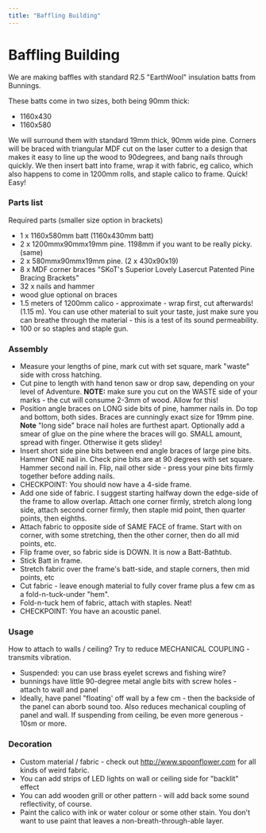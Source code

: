 ```yaml
---
title: "Baffling Building"
---
```

# Baffling Building

We are making baffles with standard R2.5 "EarthWool" insulation batts from Bunnings.

These batts come in two sizes, both being 90mm thick:

-   1160x430
-   1160x580

We will surround them with standard 19mm thick, 90mm wide pine. Corners will be braced with triangular MDF cut on the laser cutter to a design that makes it easy to line up the wood to 90degrees, and bang nails through quickly. We then insert batt into frame, wrap it with fabric, eg calico, which also happens to come in 1200mm rolls, and staple calico to frame. Quick! Easy!

### Parts list

Required parts (smaller size option in brackets)

-   1 x 1160x580mm batt (1160x430mm batt)
-   2 x 1200mmx90mmx19mm pine. 1198mm if you want to be really picky. (same)
-   2 x 580mmx90mmx19mm pine. (2 x 430x90x19)
-   8 x MDF corner braces "SKoT's Superior Lovely Lasercut Patented Pine Bracing Brackets"
-   32 x nails and hammer
-   wood glue optional on braces
-   1.5 meters of 1200mm calico - approximate - wrap first, cut afterwards! (1.15 m). You can use other material to suit your taste, just make sure you can breathe through the material - this is a test of its sound permeability.
-   100 or so staples and staple gun.

### Assembly

-   Measure your lengths of pine, mark cut with set square, mark "waste" side with cross hatching.
-   Cut pine to length with hand tenon saw or drop saw, depending on your level of Adventure. **NOTE:** make sure you cut on the WASTE side of your marks - the cut will consume 2-3mm of wood. Allow for this!
-   Position angle braces on LONG side bits of pine, hammer nails in. Do top and bottom, both sides. Braces are cunningly exact size for 19mm pine. **Note** "long side" brace nail holes are furthest apart. Optionally add a smear of glue on the pine where the braces will go. SMALL amount, spread with finger. Otherwise it gets slidey!
-   Insert short side pine bits between end angle braces of large pine bits. Hammer ONE nail in. Check pine bits are at 90 degrees with set square. Hammer second nail in. Flip, nail other side - press your pine bits firmly together before adding nails.
-   CHECKPOINT: You should now have a 4-side frame.
-   Add one side of fabric. I suggest starting halfway down the edge-side of the frame to allow overlap. Attach one corner firmly, stretch along long side, attach second corner firmly, then staple mid point, then quarter points, then eighths.
-   Attach fabric to opposite side of SAME FACE of frame. Start with on corner, with some stretching, then the other corner, then do all mid points, etc.
-   Flip frame over, so fabric side is DOWN. It is now a Batt-Bathtub.
-   Stick Batt in frame.
-   Stretch fabric over the frame's batt-side, and staple corners, then mid points, etc
-   Cut fabric - leave enough material to fully cover frame plus a few cm as a fold-n-tuck-under "hem".
-   Fold-n-tuck hem of fabric, attach with staples. Neat!
-   CHECKPOINT: You have an acoustic panel.

### Usage

How to attach to walls / ceiling? Try to reduce MECHANICAL COUPLING - transmits vibration.

-   Suspended: you can use brass eyelet screws and fishing wire?
-   bunnings have little 90-degree metal angle bits with screw holes - attach to wall and panel
-   Ideally, have panel "floating' off wall by a few cm - then the backside of the panel can aborb sound too. Also reduces mechanical coupling of panel and wall. If suspending from ceiling, be even more generous - 10sm or more.

### Decoration

-   Custom material / fabric - check out <http://www.spoonflower.com> for all kinds of weird fabric.
-   You can add strips of LED lights on wall or ceiling side for "backlit" effect
-   You can add wooden grill or other pattern - will add back some sound reflectivity, of course.
-   Paint the calico with ink or water colour or some other stain. You don't want to use paint that leaves a non-breath-through-able layer.
